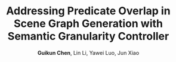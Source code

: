 ---
title: "Addressing Predicate Overlap in Scene Graph Generation with Semantic Granularity Controller"
author: "<b>Guikun Chen</b>, Lin Li, Yawei Luo, Jun Xiao"
collection: publications
pdf: "https://ieeexplore.ieee.org/document/10219806"
# date: 2019-01-01
venue: 'ICME 2023 <b>Oral</b>'
# paperurl: 'http://academicpages.github.io/files/paper1.pdf'
# citation: 'Your Name, You. (2009). &quot;Paper Title Number 1.&quot; <i>Journal 1</i>. 1(1).'
---